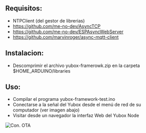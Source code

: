Requisitos:
----------

  - NTPClient (del gestor de librerias)
  - https://github.com/me-no-dev/AsyncTCP
  - https://github.com/me-no-dev/ESPAsyncWebServer
  - https://github.com/marvinroger/async-mqtt-client

Instalacion:
------------

  - Descomprimir el archivo yubox-framerowk.zip en la carpeta $HOME_ARDUINO/libraries

Uso:
----

  - Compilar el programa yubox-framework-test.ino 
  - Conectarse a la señal del Yubox desde el menú de red de su computador (ver imagen abajo)
  - Visitar desde un navegador la interfaz Web del Yubox Node

![Con. OTA](imagenOTA.png)
